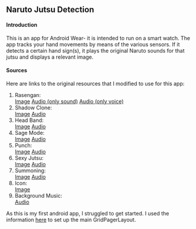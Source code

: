 ## Naruto Jutsu Detection

#### Introduction
This is an app for Android Wear- it is intended to run on a smart watch. The app tracks your
hand movements by means of the various sensors. If it detects a certain hand sign(s), it plays the original
Naruto sounds for that jutsu and displays a relevant image.

#### Sources
Here are links to the original resources that I modified to use for this app: <br>
1. Rasengan: <br>
[Image](https://www.wattpad.com/526605763-my-minimalist-artbook-069-anime-uzumaki-naruto)
[Audio (only sound)](https://www.youtube.com/watch?v=qODByY9FJto)
[Audio (only voice)](https://www.youtube.com/watch?v=gpvhMRdbihs)
2. Shadow Clone: <br>
[Image](https://www.pinterest.ie/pin/433893745331333543/?lp=true)
[Audio](https://www.youtube.com/watch?v=CExOXxQbqp8)
3. Head Band: <br>
[Image](https://www.reddit.com/r/Naruto/comments/2l2wta/naruto_minimalistic_fan_art_created_by_me/)
[Audio](-)
4. Sage Mode: <br>
[Image](https://www.pinterest.ie/pin/348114246178464303/)
[Audio](https://www.youtube.com/watch?v=cOuCR5m0uXQ)
5. Punch: <br>
[Image](https://www.pinterest.ie/pin/345229127670866249/)
[Audio](https://www.youtube.com/watch?v=93NUlklSPzw)
6. Sexy Jutsu: <br>
[Image](https://in.pinterest.com/pin/824581012997581421/)
[Audio](https://www.youtube.com/watch?v=9uZgZ7BWqUo&t=24s)
7. Summoning: <br>
[Image](https://www.pinterest.ie/pin/814729388817161143/)
[Audio](https://www.youtube.com/watch?v=9uZgZ7BWqUo&t=24s)
8. Icon: <br>
[Image](https://cdn2.iconfinder.com/data/icons/ballicons-2-free/100/smart_watch-512.png)
9. Background Music: <br>
[Audio](https://www.youtube.com/watch?v=3Pt61puO3v4)

As this is my first android app, I struggled to get started. I used the information [here](http://www.learnandroidwear.com/sample-3/)
to set up the main GridPagerLayout.
